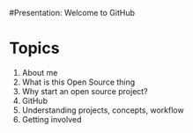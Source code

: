 #Presentation: Welcome to GitHub

# Topics
1. About me
2. What is this Open Source thing
3. Why start an open source project?
4. GitHub
5. Understanding projects, concepts, workflow
6. Getting involved
